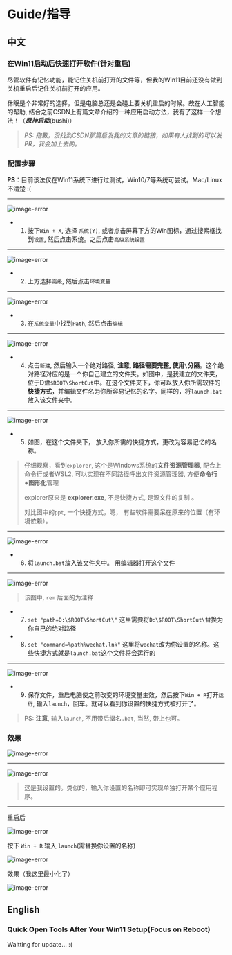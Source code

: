 # Guide/指导

## 中文

### 在Win11启动后快速打开软件(针对重启)

尽管软件有记忆功能，能记住关机前打开的文件等，但我的Win11目前还没有做到关机重启后记住关机前打开的应用。

休眠是个非常好的选择，但是电脑总还是会碰上要关机重启的时候。故在人工智能的帮助, 结合之前CSDN上有篇文章介绍的一种应用启动方法，我有了这样一个想法！（***原神启动***(bushi)）
> *PS: 抱歉，没找到CSDN那篇启发我的文章的链接，如果有人找到的可以发PR，我会加上去的。*

### 配置步骤

**PS**：目前该法仅在Win11系统下进行过测试，Win10/7等系统可尝试。Mac/Linux 不清楚 :(

---

![image-error](./images/1.png)

- 1. 按下`Win + X`, 选择 `系统(Y)`, 或者点击屏幕下方的Win图标，通过搜索框找到`设置`, 然后点击系统。之后点击`高级系统设置`

---

![image-error](./images/2.png)

- 2. 上方选择`高级`, 然后点击`环境变量`

---

![image-error](./images/3.png)

- 3. 在`系统变量`中找到`Path`, 然后点击`编辑`

---

![image-error](./images/4.png)

- 4. 点击`新建`, 然后输入一个绝对路径, **注意, 路径需要完整, 使用`\`分隔**。这个绝对路径对应的是一个你自己建立的文件夹。如图中，是我建立的文件夹，位于D盘`$ROOT\ShortCut`中。在这个文件夹下，你可以放入你所需软件的**快捷方式**，并编辑文件名为你所容易记忆的名字。同样的，将`launch.bat`放入该文件夹中。

---

![image-error](./images/5.png)

- 5. 如图，在这个文件夹下， 放入你所需的快捷方式，更改为容易记忆的名称。

> 仔细观察，看到`explorer`, 这个是Windows系统的**文件资源管理器**, 配合上命令行或者WSL2, 可以实现在不同路径呼出文件资源管理器, 方便**命令行+图形化**管理
>
> explorer原来是 **explorer.exe**, 不是快捷方式, 是源文件的复制 。
>
> 对比图中的`ppt`, 一个快捷方式，嗯， 有些软件需要呆在原来的位置（有环境依赖）。

---

![image-error](./images/6.png)

- 6. 将`launch.bat`放入该文件夹中。 用编辑器打开这个文件

---

![image-error](./images/7.png)

> 该图中, `rem` 后面的为注释

- 7. `set "path=D:\$ROOT\ShortCut\"` 这里需要将`D:\$ROOT\ShortCut\`替换为你自己的绝对路径
- 8. `set "command=%path%wechat.lnk"` 这里将`wechat`改为你设置的名称。这些快捷方式就是`launch.bat`这个文件将会运行的

---

![image-error](./images/10.png)

- 9. 保存文件，重启电脑使之前改变的环境变量生效，然后按下`Win + R`打开`运行`, 输入`launch`，回车。就可以看到你设置的快捷方式被打开了。
  
> PS: **注意**, 输入`launch`, 不用带后缀名`.bat`,  当然, 带上也可。

### 效果

![image-error](./images/8.jpg)

---

![image-error](./images/9.jpg)

> 这是我设置的。类似的，输入你设置的名称即可实现单独打开某个应用程序。

---

重启后

![image-error](./images/11.png)

按下 `Win + R` 输入 `launch`(需替换你设置的名称)

![image-error](./images/12.png)

效果（我这里最小化了）

![image-error](./images/13.png)

## English

### Quick Open Tools After Your Win11 Setup(Focus on Reboot)

Waitting for update... :(
